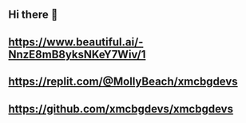 ## Hi there 👋

## https://www.beautiful.ai/-NnzE8mB8yksNKeY7Wiv/1
## https://replit.com/@MollyBeach/xmcbgdevs
## https://github.com/xmcbgdevs/xmcbgdevs
<!--

**Here are some ideas to get you started:**

🙋‍♀️ A short introduction - what is your organization all about?
🌈 Contribution guidelines - how can the community get involved?
👩‍💻 Useful resources - where can the community find your docs? Is there anything else the community should know?
🍿 Fun facts - what does your team eat for breakfast?
🧙 Remember, you can do mighty things with the power of [Markdown](https://docs.github.com/github/writing-on-github/getting-started-with-writing-and-formatting-on-github/basic-writing-and-formatting-syntax)
-->
